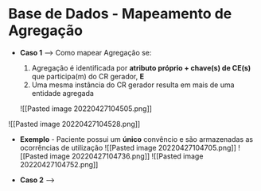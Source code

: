 
# Base de Dados - Mapeamento de Agregação

- **Caso 1** --> Como mapear Agregação se:
	1) Agregação é identificada por **atributo próprio + chave(s) de CE(s)** que participa(m) do CR gerador, **E**
	2) Uma mesma instância do CR gerador resulta em mais de uma entidade agregada 

	![[Pasted image 20220427104505.png]]

![[Pasted image 20220427104528.png]]

- **Exemplo**
		- Paciente possui um **único** convêncio e são armazenadas as ocorrências de utilização
		![[Pasted image 20220427104705.png]]
		 ![[Pasted image 20220427104736.png]]
	![[Pasted image 20220427104752.png]]

- **Caso 2** -->  